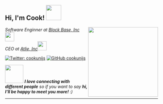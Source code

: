 <h2> Hi, I'm Cook! <img src="https://media.giphy.com/media/fAQN9WLg46TtCQ0CFb/giphy.gif" width="50"></h2>
<img align='right' src="https://media.giphy.com/media/ieyl9zmCjO4b4t6qoY/giphy.gif" width="230">
<p><em>Software Enginner at <a href="http://www.unb.br">Block Base, Inc</a><img src="https://media.giphy.com/media/fYSnHlufseco8Fh93Z/giphy.gif" width="30"></br>CEO at <a href="https://atlie.io">Atlie, Inc</a><img src="https://media.giphy.com/media/WUlplcMpOCEmTGBtBW/giphy.gif" width="30">
</em></p>

[![Twitter: cookunijs](https://img.shields.io/twitter/follow/ThaiiBraga?style=social)](https://twitter.com/cookunijs)
[![GitHub cookunijs](https://img.shields.io/github/followers/thaiane?label=follow&style=social)](https://github.com/cookunijs)


<img src="https://media.giphy.com/media/LnQjpWaON8nhr21vNW/giphy.gif" width="60"> <em><b>I love connecting with different people</b> so if you want to say <b>hi, I'll be happy to meet you more!</b> :)</em>

---